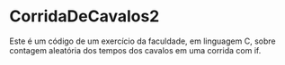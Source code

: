 # CorridaDeCavalos2
Este é um código de um exercício da faculdade, em linguagem C, sobre contagem aleatória dos tempos dos cavalos em uma corrida com if.
